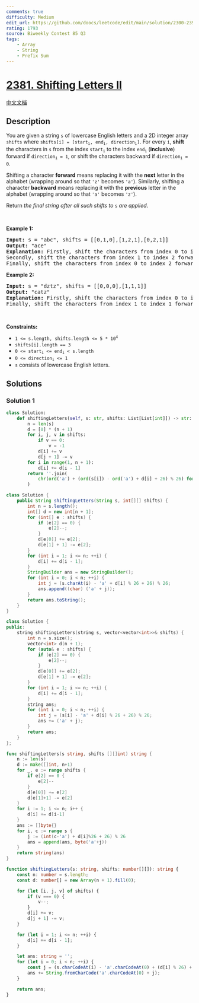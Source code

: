 ```yaml
---
comments: true
difficulty: Medium
edit_url: https://github.com/doocs/leetcode/edit/main/solution/2300-2399/2381.Shifting%20Letters%20II/README_EN.md
rating: 1793
source: Biweekly Contest 85 Q3
tags:
    - Array
    - String
    - Prefix Sum
---
```


# [2381. Shifting Letters II](https://leetcode.com/problems/shifting-letters-ii)

[中文文档](/solution/2300-2399/2381.Shifting%20Letters%20II/README.md)

## Description

<p>You are given a string <code>s</code> of lowercase English letters and a 2D integer array <code>shifts</code> where <code>shifts[i] = [start<sub>i</sub>, end<sub>i</sub>, direction<sub>i</sub>]</code>. For every <code>i</code>, <strong>shift</strong> the characters in <code>s</code> from the index <code>start<sub>i</sub></code> to the index <code>end<sub>i</sub></code> (<strong>inclusive</strong>) forward if <code>direction<sub>i</sub> = 1</code>, or shift the characters backward if <code>direction<sub>i</sub> = 0</code>.</p>

<p>Shifting a character <strong>forward</strong> means replacing it with the <strong>next</strong> letter in the alphabet (wrapping around so that <code>&#39;z&#39;</code> becomes <code>&#39;a&#39;</code>). Similarly, shifting a character <strong>backward</strong> means replacing it with the <strong>previous</strong> letter in the alphabet (wrapping around so that <code>&#39;a&#39;</code> becomes <code>&#39;z&#39;</code>).</p>

<p>Return <em>the final string after all such shifts to </em><code>s</code><em> are applied</em>.</p>

<p>&nbsp;</p>
<p><strong class="example">Example 1:</strong></p>

<pre>
<strong>Input:</strong> s = &quot;abc&quot;, shifts = [[0,1,0],[1,2,1],[0,2,1]]
<strong>Output:</strong> &quot;ace&quot;
<strong>Explanation:</strong> Firstly, shift the characters from index 0 to index 1 backward. Now s = &quot;zac&quot;.
Secondly, shift the characters from index 1 to index 2 forward. Now s = &quot;zbd&quot;.
Finally, shift the characters from index 0 to index 2 forward. Now s = &quot;ace&quot;.</pre>

<p><strong class="example">Example 2:</strong></p>

<pre>
<strong>Input:</strong> s = &quot;dztz&quot;, shifts = [[0,0,0],[1,1,1]]
<strong>Output:</strong> &quot;catz&quot;
<strong>Explanation:</strong> Firstly, shift the characters from index 0 to index 0 backward. Now s = &quot;cztz&quot;.
Finally, shift the characters from index 1 to index 1 forward. Now s = &quot;catz&quot;.
</pre>

<p>&nbsp;</p>
<p><strong>Constraints:</strong></p>

<ul>
	<li><code>1 &lt;= s.length, shifts.length &lt;= 5 * 10<sup>4</sup></code></li>
	<li><code>shifts[i].length == 3</code></li>
	<li><code>0 &lt;= start<sub>i</sub> &lt;= end<sub>i</sub> &lt; s.length</code></li>
	<li><code>0 &lt;= direction<sub>i</sub> &lt;= 1</code></li>
	<li><code>s</code> consists of lowercase English letters.</li>
</ul>

## Solutions

### Solution 1

<!-- tabs:start -->

```python
class Solution:
    def shiftingLetters(self, s: str, shifts: List[List[int]]) -> str:
        n = len(s)
        d = [0] * (n + 1)
        for i, j, v in shifts:
            if v == 0:
                v = -1
            d[i] += v
            d[j + 1] -= v
        for i in range(1, n + 1):
            d[i] += d[i - 1]
        return ''.join(
            chr(ord('a') + (ord(s[i]) - ord('a') + d[i] + 26) % 26) for i in range(n)
        )
```

```java
class Solution {
    public String shiftingLetters(String s, int[][] shifts) {
        int n = s.length();
        int[] d = new int[n + 1];
        for (int[] e : shifts) {
            if (e[2] == 0) {
                e[2]--;
            }
            d[e[0]] += e[2];
            d[e[1] + 1] -= e[2];
        }
        for (int i = 1; i <= n; ++i) {
            d[i] += d[i - 1];
        }
        StringBuilder ans = new StringBuilder();
        for (int i = 0; i < n; ++i) {
            int j = (s.charAt(i) - 'a' + d[i] % 26 + 26) % 26;
            ans.append((char) ('a' + j));
        }
        return ans.toString();
    }
}
```

```cpp
class Solution {
public:
    string shiftingLetters(string s, vector<vector<int>>& shifts) {
        int n = s.size();
        vector<int> d(n + 1);
        for (auto& e : shifts) {
            if (e[2] == 0) {
                e[2]--;
            }
            d[e[0]] += e[2];
            d[e[1] + 1] -= e[2];
        }
        for (int i = 1; i <= n; ++i) {
            d[i] += d[i - 1];
        }
        string ans;
        for (int i = 0; i < n; ++i) {
            int j = (s[i] - 'a' + d[i] % 26 + 26) % 26;
            ans += ('a' + j);
        }
        return ans;
    }
};
```

```go
func shiftingLetters(s string, shifts [][]int) string {
	n := len(s)
	d := make([]int, n+1)
	for _, e := range shifts {
		if e[2] == 0 {
			e[2]--
		}
		d[e[0]] += e[2]
		d[e[1]+1] -= e[2]
	}
	for i := 1; i <= n; i++ {
		d[i] += d[i-1]
	}
	ans := []byte{}
	for i, c := range s {
		j := (int(c-'a') + d[i]%26 + 26) % 26
		ans = append(ans, byte('a'+j))
	}
	return string(ans)
}
```

```ts
function shiftingLetters(s: string, shifts: number[][]): string {
    const n: number = s.length;
    const d: number[] = new Array(n + 1).fill(0);

    for (let [i, j, v] of shifts) {
        if (v === 0) {
            v--;
        }
        d[i] += v;
        d[j + 1] -= v;
    }

    for (let i = 1; i <= n; ++i) {
        d[i] += d[i - 1];
    }

    let ans: string = '';
    for (let i = 0; i < n; ++i) {
        const j = (s.charCodeAt(i) - 'a'.charCodeAt(0) + (d[i] % 26) + 26) % 26;
        ans += String.fromCharCode('a'.charCodeAt(0) + j);
    }

    return ans;
}
```

<!-- tabs:end -->

<!-- end -->

